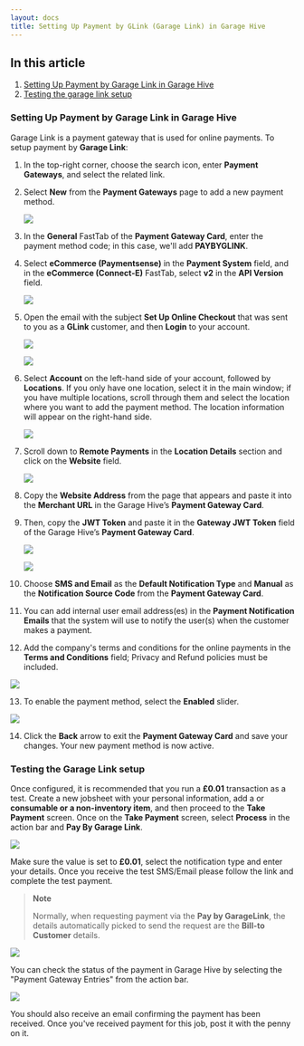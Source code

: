 ```yaml
---
layout: docs
title: Setting Up Payment by GLink (Garage Link) in Garage Hive
---
```


## In this article
1. [Setting Up Payment by Garage Link in Garage Hive](#setting-up-payment-by-garage-link-in-garage-hive)
2. [Testing the garage link setup](#testing-the-garage-link-setup)


### Setting Up Payment by Garage Link in Garage Hive
Garage Link is a payment gateway that is used for online payments. To setup payment by **Garage Link**:
1. In the top-right corner, choose the search icon, enter **Payment Gateways**, and select the related link.
2. Select **New** from the **Payment Gateways** page to add a new payment method.

   ![](media/garagehive-payment-gateways1.gif)

3. In the **General** FastTab of the **Payment Gateway Card**, enter the payment method code; in this case, we'll add **PAYBYGLINK**. 
4. Select **eCommerce (Paymentsense)** in the **Payment System** field, and in the **eCommerce (Connect-E)** FastTab, select **v2** in the **API Version** field.
   
   ![](media/garagehive-payment-gateways2.gif)

5. Open the email with the subject **Set Up Online Checkout** that was sent to you as a **GLink** customer, and then **Login** to your account. 

   ![](media/garagehive-payment-gateways3.png)

   ![](media/garagehive-payment-gateways4.png)

6. Select **Account** on the left-hand side of your account, followed by **Locations**. If you only have one location, select it in the main window; if you have multiple locations, scroll through them and select the location where you want to add the payment method. The location information will appear on the right-hand side.

   ![](media/garagehive-payment-gateways5.png)

7. Scroll down to **Remote Payments** in the **Location Details** section and click on the **Website** field.

   ![](media/garagehive-payment-gateways6.png)

8. Copy the **Website Address** from the page that appears and paste it into the **Merchant URL** in the Garage Hive’s **Payment Gateway Card**.
9.  Then, copy the **JWT Token** and paste it in the **Gateway JWT Token** field of the Garage Hive’s **Payment Gateway Card**.

     ![](media/garagehive-payment-gateways7.png)

     ![](media/garagehive-payment-gateways8.png)

10. Choose **SMS and Email** as the **Default Notification Type** and **Manual** as the **Notification Source Code** from the **Payment Gateway Card**.
11. You can add internal user email address(es) in the **Payment Notification Emails** that the system will use to notify the user(s) when the customer makes a payment.
12. Add the company's terms and conditions for the online payments in the **Terms and Conditions** field; Privacy and Refund policies must be included.

   ![](media/garagehive-payment-gateways9.png)

13. To enable the payment method, select the **Enabled** slider. 

   ![](media/garagehive-payment-gateways10.png)

14. Click the **Back** arrow to exit the **Payment Gateway Card** and save your changes. Your new payment method is now active.


### Testing the Garage Link setup
Once configured, it is recommended that you run a **£0.01** transaction as a test. Create a new jobsheet with your personal information, add a  or **consumable or a non-inventory item**, and then proceed to the **Take Payment** screen. Once on the **Take Payment** screen, select **Process** in the action bar and **Pay By Garage Link**.

![](media/paybygaragelink-takepayment.jpg)

Make sure the value is set to **£0.01**, select the notification type and enter your details. Once you receive the test SMS/Email please follow the link and complete the test payment. 

> **Note**
>
> Normally, when requesting payment via the **Pay by GarageLink**, the details automatically picked to send the request are the **Bill-to Customer** details.


![](media/paybygaragelink-paymentwindow.jpg)

You can check the status of the payment in Garage Hive by selecting the "Payment Gateway Entries" from the action bar. 

![](media/paybygaragelink-gateway-entries.jpg)

You should also receive an email confirming the payment has been received. Once you've received payment for this job, post it with the penny on it.